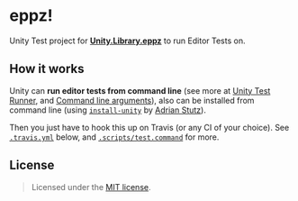 # eppz!

Unity Test project for [**Unity.Library.eppz**](https://github.com/eppz/Unity.Library.eppz) to run Editor Tests on.

## How it works

Unity can **run editor tests from command line** (see more at [Unity Test Runner](https://docs.unity3d.com/Manual/testing-editortestsrunner.html), and [Command line arguments](https://docs.unity3d.com/Manual/CommandLineArguments.html)), also can be installed from command line (using [`install-unity`](https://github.com/sttz/install-unity) by [Adrian Stutz](https://github.com/sttz)).

Then you just have to hook this up on Travis (or any CI of your choice). See [`.travis.yml`](.travis.yml) below, and [`.scripts/test.command`](.scripts/test.command) for more.

## License

> Licensed under the [MIT license](http://en.wikipedia.org/wiki/MIT_License).